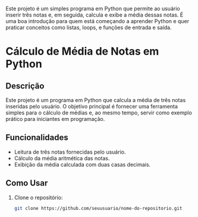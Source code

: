 Este projeto é um simples programa em Python que permite ao usuário inserir três notas e, em seguida, calcula e exibe a média dessas notas. É uma boa introdução para quem está começando a aprender Python e quer praticar conceitos como listas, loops, e funções de entrada e saída.
# Cálculo de Média de Notas em Python

## Descrição
Este projeto é um programa em Python que calcula a média de três notas inseridas pelo usuário. O objetivo principal é fornecer uma ferramenta simples para o cálculo de médias e, ao mesmo tempo, servir como exemplo prático para iniciantes em programação.

## Funcionalidades
- Leitura de três notas fornecidas pelo usuário.
- Cálculo da média aritmética das notas.
- Exibição da média calculada com duas casas decimais.

## Como Usar
1. Clone o repositório:
   ```bash
   git clone https://github.com/seuusuario/nome-do-repositorio.git
